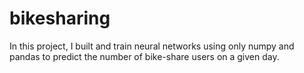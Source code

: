 # bikesharing

In this project, I built and train neural networks using only numpy and pandas to predict the number of bike-share users on a given day.
